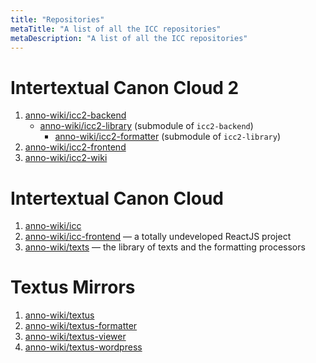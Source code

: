 ```yaml
---
title: "Repositories"
metaTitle: "A list of all the ICC repositories"
metaDescription: "A list of all the ICC repositories"
---
```


# Intertextual Canon Cloud 2

1. [anno-wiki/icc2-backend][1]
    - [anno-wiki/icc2-library][3] (submodule of `icc2-backend`)
        - [anno-wiki/icc2-formatter][4] (submodule of `icc2-library`)
2. [anno-wiki/icc2-frontend][2]
3. [anno-wiki/icc2-wiki][5]

# Intertextual Canon Cloud

1. [anno-wiki/icc][6]
2. [anno-wiki/icc-frontend][7] — a totally undeveloped ReactJS project
3. [anno-wiki/texts][8] — the library of texts and the formatting processors

# Textus Mirrors

1. [anno-wiki/textus][9]
2. [anno-wiki/textus-formatter][10]
3. [anno-wiki/textus-viewer][11]
4. [anno-wiki/textus-wordpress][12]


[1]: https://github.com/Anno-Wiki/icc2-backend
[2]: https://github.com/Anno-Wiki/icc2-frontend
[3]: https://github.com/Anno-Wiki/icc2-library
[4]: https://github.com/Anno-Wiki/icc2-formatter
[5]: https://github.com/Anno-Wiki/icc2-wiki
[6]: https://github.com/Anno-Wiki/icc
[7]: https://github.com/Anno-Wiki/icc-frontend
[8]: https://github.com/Anno-Wiki/texts
[9]: https://github.com/Anno-Wiki/textus
[10]: https://github.com/Anno-Wiki/textus-formatter
[11]: https://github.com/Anno-Wiki/textus-viewer
[12]: https://github.com/Anno-Wiki/textus-wordpress
